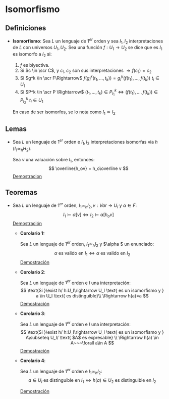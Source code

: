 # Isomorfismo

## Definiciones

- **Isomorfismo**: Sea $L$ un lenguaje de $1^{er}$ orden y sea $I_1,I_2$ interpretaciones de $L$ con universos $U_1,U_2$. Sea una función $f:U_1\rightarrow U_2$ se dice que es $I_1$ es isomorfo a $I_2$ si:

  1. $f$ es biyectiva.
  2. Si $c \in \scr C$, y $c_1,c_2$ son sus interpretaciones $\Rightarrow f(c_1)=c_2$
  3. Si $g^k \in \scr F\Rightarrow$ $f(g_I^k(t_1,\dots,t_k)) = g_I^k(f(t_1),\dots,f(t_k))$  $t_i \in U_1$
  4. Si $P^k \in \scr P \Rightarrow$ $(t_1,\dots,t_k) \in P^k_{I_1} \Leftrightarrow (f(t_1),\dots,f(t_k)) \in P^k_{I_2}$  $t_i \in U_1$

  En caso de ser isomorfos, se lo nota como $I_1\simeq I_2$

## Lemas

- Sea $L$ un lenguaje de $1^{er}$ orden e $I_1,I_2$ interpretaciones isomorfas via $h$ ($I_1 \simeq_h H_2$). 

  Sea $v$ una valuación sobre $I_1$, entonces:
  $$
  \overline{h_ov} = h_o\overline v
  $$
  [Demostracion](#)

## Teoremas

- Sea $L$ un lenguaje de $1^{er}$ orden, $I_1 \simeq_h I_2, v:Var \rightarrow U_I$ y $\alpha \in F$:
  $$
  I_1 \models\alpha[v] \Leftrightarrow I_2 \models \alpha [h_ov]
  $$
  [Demostración](#)

  - **Corolario 1:**

    Sea $L$ un lenguaje de $1^{er}$ orden, $I_1 \simeq_h I_2$ y $\alpha $ un enunciado:
    $$
    \alpha \text{ es valido en }I_1 \Leftrightarrow \alpha \text{ es valido en } I_2
    $$
    [Demostración](#)

  - **Corolario 2**:

    Sea $L$ un lenguaje de $1^{er}$ orden e $I$ una interpretación:
    $$
    \text{Si }\exist h/ h:U_I\rightarrow U_I \text{ es un isomorfismo y } a \in U_I \text{ es distinguible}\\
    \Rightarrow h(a)=a
    $$
    [Demostración](#)

  - **Corolario 3**:

    Sea $L$ un lenguaje de $1^{er}$ orden e $I$ una interpretación:
    $$
    \text{Si }\exist h/ h:U_I\rightarrow U_I \text{ es un isomorfismo y } A\subseteq U_I/ \text{ $A$ es expresable}
    \\
    \Rightarrow h(a) \in A~~~\forall a\in A
    $$
    [Demostración](#)

  - **Corolario 4**:

    Sea $L$ un lenguaje de $1^{er}$ orden e $I_1 \simeq_h I_2$:
    $$
    a\in U_I \text{ es distinguible en }I_1 \Leftrightarrow h(a) \in U_2 \text{ es distinguible en }I_2
    $$
    

    [Demostración](#)